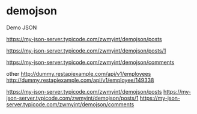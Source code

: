 # demojson
Demo JSON

https://my-json-server.typicode.com/zwmyint/demojson/posts

https://my-json-server.typicode.com/zwmyint/demojson/posts/1

https://my-json-server.typicode.com/zwmyint/demojson/comments

other
http://dummy.restapiexample.com/api/v1/employees
http://dummy.restapiexample.com/api/v1/employee/149338

https://my-json-server.typicode.com/zwmyint/demojson/posts
https://my-json-server.typicode.com/zwmyint/demojson/posts/1
https://my-json-server.typicode.com/zwmyint/demojson/comments
